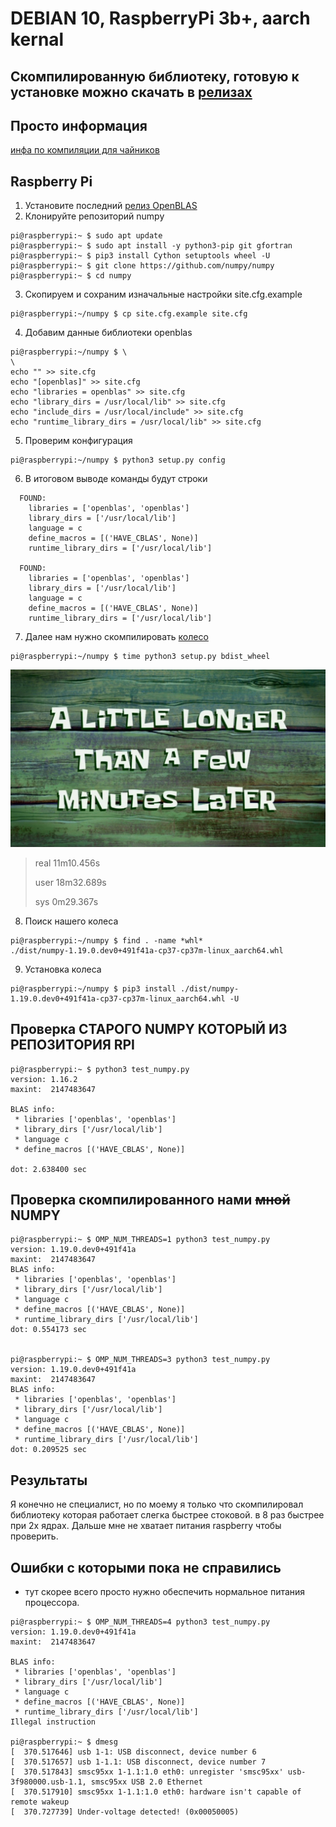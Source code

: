# DEBIAN 10, RaspberryPi 3b+, aarch kernal

## Скомпилированную библиотеку, готовую к установке можно скачать в **[релизах](https://github.com/MiXaiLL76/numpy_openblas/releases)**

## Просто информация

[инфа по компиляции для чайников](https://stackoverflow.com/questions/11443302/compiling-numpy-with-openblas-integration)


## Raspberry Pi

1. Установите последний [релиз OpenBLAS](https://github.com/MiXaiLL76/OpenBLAS_RaspberryPi/releases)
2. Клонируйте репозиторий numpy

```
pi@raspberrypi:~ $ sudo apt update
pi@raspberrypi:~ $ sudo apt install -y python3-pip git gfortran
pi@raspberrypi:~ $ pip3 install Cython setuptools wheel -U
pi@raspberrypi:~ $ git clone https://github.com/numpy/numpy
pi@raspberrypi:~ $ cd numpy
```

3. Скопируем и сохраним изначальные настройки site.cfg.example

```
pi@raspberrypi:~/numpy $ cp site.cfg.example site.cfg
```

4. Добавим данные библиотеки openblas

```
pi@raspberrypi:~/numpy $ \
\
echo "" >> site.cfg
echo "[openblas]" >> site.cfg
echo "libraries = openblas" >> site.cfg
echo "library_dirs = /usr/local/lib" >> site.cfg
echo "include_dirs = /usr/local/include" >> site.cfg
echo "runtime_library_dirs = /usr/local/lib" >> site.cfg
```

5. Проверим конфигурация 

```
pi@raspberrypi:~/numpy $ python3 setup.py config
```

6. В итоговом выводе команды будут строки 

```
  FOUND:
    libraries = ['openblas', 'openblas']
    library_dirs = ['/usr/local/lib']
    language = c
    define_macros = [('HAVE_CBLAS', None)]
    runtime_library_dirs = ['/usr/local/lib']

  FOUND:
    libraries = ['openblas', 'openblas']
    library_dirs = ['/usr/local/lib']
    language = c
    define_macros = [('HAVE_CBLAS', None)]
    runtime_library_dirs = ['/usr/local/lib']
```

7. Далее нам нужно скомпилировать [колесо](https://habr.com/ru/post/210450/)

```
pi@raspberrypi:~/numpy $ time python3 setup.py bdist_wheel
```
![Несколько минут спустя](fml.jpg "я ждаль")

> real    11m10.456s
> 
> user    18m32.689s
> 
> sys     0m29.367s

8. Поиск нашего колеса

```
pi@raspberrypi:~/numpy $ find . -name *whl*
./dist/numpy-1.19.0.dev0+491f41a-cp37-cp37m-linux_aarch64.whl
```

9. Установка колеса

```
pi@raspberrypi:~/numpy $ pip3 install ./dist/numpy-1.19.0.dev0+491f41a-cp37-cp37m-linux_aarch64.whl -U
```



## Проверка СТАРОГО NUMPY КОТОРЫЙ ИЗ РЕПОЗИТОРИЯ RPI

```
pi@raspberrypi:~ $ python3 test_numpy.py
version: 1.16.2
maxint:  2147483647

BLAS info:
 * libraries ['openblas', 'openblas']
 * library_dirs ['/usr/local/lib']
 * language c
 * define_macros [('HAVE_CBLAS', None)]

dot: 2.638400 sec
```

## Проверка скомпилированного нами ~~мной~~ NUMPY

```
pi@raspberrypi:~ $ OMP_NUM_THREADS=1 python3 test_numpy.py
version: 1.19.0.dev0+491f41a
maxint:  2147483647
BLAS info:
 * libraries ['openblas', 'openblas']
 * library_dirs ['/usr/local/lib']
 * language c
 * define_macros [('HAVE_CBLAS', None)]
 * runtime_library_dirs ['/usr/local/lib']
dot: 0.554173 sec


pi@raspberrypi:~ $ OMP_NUM_THREADS=3 python3 test_numpy.py
version: 1.19.0.dev0+491f41a
maxint:  2147483647
BLAS info:
 * libraries ['openblas', 'openblas']
 * library_dirs ['/usr/local/lib']
 * language c
 * define_macros [('HAVE_CBLAS', None)]
 * runtime_library_dirs ['/usr/local/lib']
dot: 0.209525 sec
```

## Результаты

Я конечно не специалист, но по моему я только что скомпилировал библиотеку которая работает слегка быстрее стоковой. в 8 раз быстрее при 2х ядрах. Дальше мне не хватает питания raspberry чтобы проверить.

## Ошибки с которыми пока не справились
- тут скорее всего просто нужно обеспечить нормальное питания процессора.
```
pi@raspberrypi:~ $ OMP_NUM_THREADS=4 python3 test_numpy.py
version: 1.19.0.dev0+491f41a
maxint:  2147483647

BLAS info:
 * libraries ['openblas', 'openblas']
 * library_dirs ['/usr/local/lib']
 * language c
 * define_macros [('HAVE_CBLAS', None)]
 * runtime_library_dirs ['/usr/local/lib']
Illegal instruction

pi@raspberrypi:~ $ dmesg
[  370.517646] usb 1-1: USB disconnect, device number 6
[  370.517657] usb 1-1.1: USB disconnect, device number 7
[  370.517843] smsc95xx 1-1.1:1.0 eth0: unregister 'smsc95xx' usb-3f980000.usb-1.1, smsc95xx USB 2.0 Ethernet
[  370.517910] smsc95xx 1-1.1:1.0 eth0: hardware isn't capable of remote wakeup
[  370.727739] Under-voltage detected! (0x00050005)
```